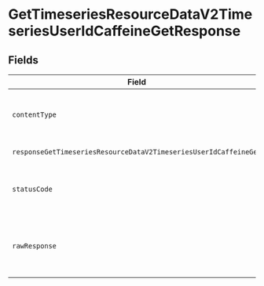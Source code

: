 # GetTimeseriesResourceDataV2TimeseriesUserIdCaffeineGetResponse


## Fields

| Field                                                                                            | Type                                                                                             | Required                                                                                         | Description                                                                                      |
| ------------------------------------------------------------------------------------------------ | ------------------------------------------------------------------------------------------------ | ------------------------------------------------------------------------------------------------ | ------------------------------------------------------------------------------------------------ |
| `contentType`                                                                                    | *string*                                                                                         | :heavy_check_mark:                                                                               | HTTP response content type for this operation                                                    |
| `responseGetTimeseriesResourceDataV2TimeseriesUserIdCaffeineGet`                                 | [shared.ClientFacingCaffeineTimeseries](../../models/shared/clientfacingcaffeinetimeseries.md)[] | :heavy_minus_sign:                                                                               | Successful Response                                                                              |
| `statusCode`                                                                                     | *number*                                                                                         | :heavy_check_mark:                                                                               | HTTP response status code for this operation                                                     |
| `rawResponse`                                                                                    | [AxiosResponse](https://axios-http.com/docs/res_schema)                                          | :heavy_minus_sign:                                                                               | Raw HTTP response; suitable for custom response parsing                                          |